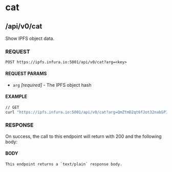 # cat

## /api/v0/cat

Show IPFS object data.

### REQUEST

`POST https://ipfs.infura.io:5001/api/v0/cat?arg=<key>`

#### REQUEST PARAMS
- `arg` _[required]_ - The IPFS object hash

#### EXAMPLE
```bash
// GET
curl "https://ipfs.infura.io:5001/api/v0/cat?arg=QmZtmD2qt6fJot32nabSP3CUjicnypEBz7bHVDhPQt9aAy"
```

### RESPONSE

On success, the call to this endpoint will return with 200 and the following body:

#### BODY
```
This endpoint returns a `text/plain` response body.
```